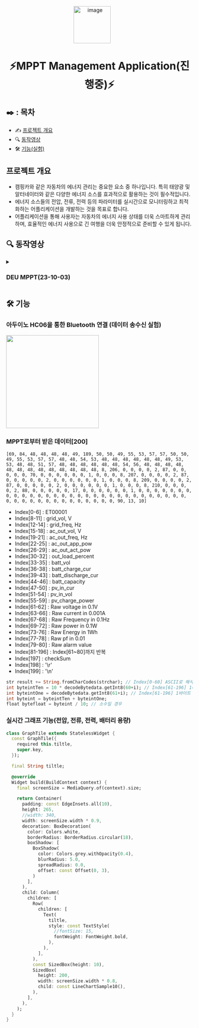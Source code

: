 <div align="center">
    <img width="100" alt="image" src="https://i.namu.wiki/i/9RXf1ZDOJ-EMB7IykB8CpeQA3CP04Xy9gW3onfTJ71tomCAfahy3eX343nkcw0dKEgM62UeOZL_vQ3sxbWG9GSZUQUAK-5gVtD1YRjXWv1nTeH3noNZcqQKdPp0ZkehIWMkOLtBGF8_MPxOTuxC1bw.svg" style="margin-right: 40px;">
</div>

<div align="center">
    <h1>  ⚡MPPT Management Application(진행중)⚡ </h1>
</div>

## ✒️ : 목차
- ✍️ [프로젝트 개요](#프로젝트-개요)
- 🔍 [동작영상](#-동작영상)
- 🛠 [기능(실험)](#-기능)


## 프로젝트 개요

- 캠핑카와 같은 자동차의 에너지 관리는 중요한 요소 중 하나입니다. 특히 태양광 및 알터네이터와 같은 다양한 에너지 소스를 효과적으로 활용하는 것이 필수적입니다.
- 에너지 소스들의 전압, 전류, 전력 등의 파라미터를 실시간으로 모니터링하고 최적화하는 어플리케이션을 개발하는 것을 목표로 합니다.
- 어플리케이션을 통해 사용자는 자동차의 에너지 사용 상태를 더욱 스마트하게 관리하며, 효율적인 에너지 사용으로 긴 여행을 더욱 안정적으로 준비할 수 있게 됩니다.


## **🔍 동작영상**

<details>
    <summary><h3>DEU MPPT(23-10-03)</summary>
    <div align="center">
        <img src="https://github.com/rkdaudgus94/Auto-driving-robot-vision-/assets/76949032/9d71493d-adea-4f45-b89b-780bc131ca40">
    </div>
</details>


## **🛠 기능**

### 아두이노 HC06을 통한 Bluetooth 연결 (데이터 송수신 실험)
<div align="left">
        <img width="250" src="https://github.com/KIM2C1/MPPT/assets/76949032/8404c6e0-9e5a-4e79-9d32-c94edb51b7d5">
</div>

### MPPT로부터 받은 데이터[200]
```
[69, 84, 48, 48, 48, 48, 49, 189, 50, 50, 49, 55, 53, 57, 57, 50, 50, 49, 55, 53, 57, 57, 48, 48, 54, 53, 48, 48, 48, 48, 48, 48, 49, 53, 53, 48, 48, 51, 57, 48, 48, 48, 48, 48, 48, 54, 56, 48, 48, 48, 48, 48, 48, 48, 48, 48, 48, 48, 48, 48, 8, 206, 0, 0, 0, 0, 2, 87, 0, 0, 0, 0, 0, 70, 0, 0, 0, 0, 0, 0, 1, 0, 0, 0, 8, 207, 0, 0, 0, 0, 2, 87, 0, 0, 0, 0, 0, 2, 0, 0, 0, 0, 0, 0, 1, 0, 0, 0, 8, 209, 0, 0, 0, 0, 2, 87, 0, 0, 0, 0, 0, 2, 0, 0, 0, 0, 0, 0, 1, 0, 0, 0, 8, 210, 0, 0, 0, 0, 2, 88, 0, 0, 0, 0, 0, 17, 0, 0, 0, 0, 0, 0, 1, 0, 0, 0, 0, 0, 0, 0, 0, 0, 0, 0, 0, 0, 0, 0, 0, 0, 0, 0, 0, 0, 0, 0, 0, 0, 0, 0, 0, 0, 0, 0, 0, 0, 0, 0, 0, 0, 0, 0, 0, 0, 0, 0, 0, 90, 13, 10]

```

- Index[0-6] : ET00001
- Index[8-11] : grid_vol, V
- Index[12-14] : grid_freq, Hz
- Index[15-18] : ac_out_vol, V
- Index[19-21] : ac_out_freq, Hz
- Index[22-25] : ac_out_app_pow
- Index[26-29] : ac_out_act_pow
- Index[30-32] : out_load_percent
- Index[33-35] : batt_vol
- Index[36-38] : batt_charge_cur
- Index[39-43] : batt_discharge_cur
- Index[44-46] : batt_capacity
- Index[47-50] : pv_in_cur
- Index[51-54] : pv_in_vol
- Index[55-59] : pv_charge_power
- Index[61-62] : Raw voltage in 0.1V
- Index[63-66] : Raw current in 0.001A
- Index[67-68] : Raw Frequency in 0.1Hz
- Index[69-72] : Raw power in 0.1W
- Index[73-76] : Raw Energy in 1Wh
- Index[77-78] : Raw pf in 0.01
- Index[79-80] : Raw alarm value
- Index[81-196] : Index[61~80]까지 반복
- Index[197] : checkSum
- Index[198] : '\r'
- Index[199] : '\n'

```dart
str result += String.fromCharCodes(strchar); // Index[0-60] ASCII로 해석
int byteintTen = 10 * decodeBytedata.getInt8(60+i); // Index[61-196] 1바이트 디코드(10의 자리)
int byteintOne = decodeBytedata.getInt8(61+i); // Index[61-196] 1바이트 디코드(1의 자리)
int byteint = byteintTen + byteintOne;
float bytefloat = byteint / 10; // 소수일 경우
```


### 실시간 그래프 기능(전압, 전류, 전력, 배터리 용량)
```dart
class GraphTile extends StatelessWidget {
  const GraphTile({
    required this.tiltle,
    super.key,
  });

  final String tiltle;

  @override
  Widget build(BuildContext context) {
    final screenSize = MediaQuery.of(context).size;

    return Container(
      padding: const EdgeInsets.all(10),
      height: 265,
      //width: 340,
      width: screenSize.width * 0.9,
      decoration: BoxDecoration(
        color: Colors.white,
        borderRadius: BorderRadius.circular(18),
        boxShadow: [
          BoxShadow(
            color: Colors.grey.withOpacity(0.4),
            blurRadius: 5.0,
            spreadRadius: 0.0,
            offset: const Offset(0, 3),
          )
        ],
      ),
      child: Column(
        children: [
          Row(
            children: [
              Text(
                tiltle,
                style: const TextStyle(
                  //fontSize: 15,
                  fontWeight: FontWeight.bold,
                ),
              ),
            ],
          ),
          const SizedBox(height: 10),
          SizedBox(
            height: 200,
            width: screenSize.width * 0.8,
            child: const LineChartSample10(),
          ),
        ],
      ),
    );
  }
}
```

